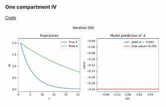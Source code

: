 

### One compartment IV

[Code](https://github.com/yingzibu/ODE/blob/main/experiment/IV/one_compartment/clean_version.ipynb)

![](IV_1_comp.gif)
